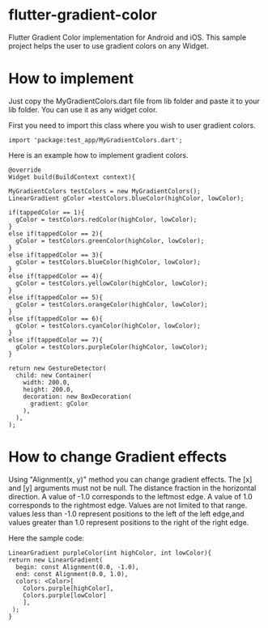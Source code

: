 # flutter-gradient-color
Flutter Gradient Color implementation for Android and iOS. This sample project helps the user to use gradient colors on any Widget.
# How to implement
Just copy the MyGradientColors.dart file from lib folder and paste it to your lib folder. You can use it as any widget color.

First you need to import this class where you wish to user gradient colors.

    import 'package:test_app/MyGradientColors.dart';
    
Here is an example how to implement gradient colors.

    @override 
    Widget build(BuildContext context){
    
    MyGradientColors testColors = new MyGradientColors();
    LinearGradient gColor =testColors.blueColor(highColor, lowColor);
    
    if(tappedColor == 1){
      gColor = testColors.redColor(highColor, lowColor);
    }
    else if(tappedColor == 2){
      gColor = testColors.greenColor(highColor, lowColor);
    }
    else if(tappedColor == 3){
      gColor = testColors.blueColor(highColor, lowColor);
    }
    else if(tappedColor == 4){
      gColor = testColors.yellowColor(highColor, lowColor);
    }
    else if(tappedColor == 5){
      gColor = testColors.orangeColor(highColor, lowColor);
    }
    else if(tappedColor == 6){
      gColor = testColors.cyanColor(highColor, lowColor);
    }
    else if(tappedColor == 7){
      gColor = testColors.purpleColor(highColor, lowColor);
    }

    return new GestureDetector(
      child: new Container(
        width: 200.0,
        height: 200.0,
        decoration: new BoxDecoration(
          gradient: gColor
        ),
      ),
    );
    
    
# How to change Gradient effects
Using "Alignment(x, y)" method you can change gradient effects. The [x] and [y] arguments must not be null. The distance fraction in the horizontal direction. A value of -1.0 corresponds to the leftmost edge. A value of 1.0 corresponds to the rightmost edge. Values are not limited to that range. values less than -1.0 represent positions to the left of the left edge,and values greater than 1.0 represent positions to the right of the right edge.

Here the sample code:


    LinearGradient purpleColor(int highColor, int lowColor){
    return new LinearGradient(
      begin: const Alignment(0.0, -1.0),
      end: const Alignment(0.0, 1.0),
      colors: <Color>[
        Colors.purple[highColor],
        Colors.purple[lowColor]
        ],
     );
    }
